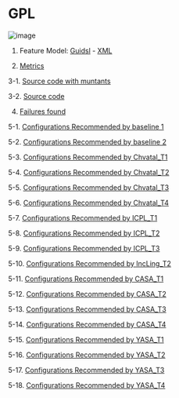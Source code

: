 # GPL

![image](https://raw.githubusercontent.com/fischerJF/Community-wide-Dataset-of-Configurable-Systems/master/featureModel/GPL.JPG)

1. Feature Model: [Guidsl](https://github.com/fischerJF/Community-wide-Dataset-of-Configurable-Systems/blob/master/workspace_IncLing/GPL/modified-model.m) - [XML](https://github.com/fischerJF/Community-wide-Dataset-of-Configurable-Systems/blob/master/workspace_IncLing/GPL/model.xml)

2. [Metrics](https://github.com/fischerJF/Community-wide-DataGPL-of-Configurable-Systems/blob/master/metrics/GPL.csv)
 
3-1. [Source code with muntants](https://github.com/fischerJF/Community-wide-DataGPL-of-Configurable-Systems/tree/master/dataGPL_with_mutant/GPL)

3-2. [Source code](https://github.com/fischerJF/Community-wide-DataGPL-of-Configurable-Systems/tree/master/workspace_IncLing/GPL)

4. [Failures found](https://github.com/fischerJF/Community-wide-DataGPL-of-Configurable-Systems/blob/master/failuresFound)

5-1. [Configurations Recommended by baseline 1](https://github.com/fischerJF/Community-wide-DataGPL-of-Configurable-Systems/blob/master/Tools/All_valid_conf/GPL)

5-2. [Configurations Recommended by baseline 2](https://github.com/fischerJF/Community-wide-DataGPL-of-Configurable-Systems/blob/master/Tools/RANDOM/GPL)

5-3. [Configurations Recommended by Chvatal_T1](https://github.com/fischerJF/Community-wide-DataGPL-of-Configurable-Systems/blob/master/Tools/Chvatal_T1/GPL)

5-4. [Configurations Recommended by Chvatal_T2](https://github.com/fischerJF/Community-wide-DataGPL-of-Configurable-Systems/blob/master/Tools/Chvatal/GPL)

5-5. [Configurations Recommended by Chvatal_T3](https://github.com/fischerJF/Community-wide-DataGPL-of-Configurable-Systems/blob/master/Tools/Chvatal_T3/GPL)

5-6. [Configurations Recommended by Chvatal_T4](https://github.com/fischerJF/Community-wide-DataGPL-of-Configurable-Systems/blob/master/Tools/Chvatal_T4/GPL)

5-7. [Configurations Recommended by ICPL_T1](https://github.com/fischerJF/Community-wide-DataGPL-of-Configurable-Systems/blob/master/Tools/ICPL_T1/GPL)

5-8. [Configurations Recommended by ICPL_T2](https://github.com/fischerJF/Community-wide-DataGPL-of-Configurable-Systems/blob/master/Tools/ICPL/GPL)

5-9. [Configurations Recommended by ICPL_T3](https://github.com/fischerJF/Community-wide-DataGPL-of-Configurable-Systems/blob/master/Tools/ICPL_T3/GPL)

5-10. [Configurations Recommended by IncLing_T2](https://github.com/fischerJF/Community-wide-DataGPL-of-Configurable-Systems/blob/master/Tools/IncLing/GPL)

5-11. [Configurations Recommended by CASA_T1](https://github.com/fischerJF/Community-wide-DataGPL-of-Configurable-Systems/blob/master/Tools/CASA_T1/GPL)

5-12. [Configurations Recommended by CASA_T2](https://github.com/fischerJF/Community-wide-DataGPL-of-Configurable-Systems/blob/master/Tools/CASA_T2/GPL/)

5-13. [Configurations Recommended by CASA_T3](https://github.com/fischerJF/Community-wide-DataGPL-of-Configurable-Systems/blob/master/Tools/CASA_T3/GPL/)

5-14. [Configurations Recommended by CASA_T4](https://github.com/fischerJF/Community-wide-DataGPL-of-Configurable-Systems/blob/master/Tools/CASA_T4/GPL/)

5-15. [Configurations Recommended by YASA_T1](https://github.com/fischerJF/Community-wide-DataGPL-of-Configurable-Systems/blob/master/Tools/YASA_T1/GPL/)

5-16. [Configurations Recommended by YASA_T2](https://github.com/fischerJF/Community-wide-DataGPL-of-Configurable-Systems/blob/master/Tools/YASA_T2/GPL/)

5-17. [Configurations Recommended by YASA_T3](https://github.com/fischerJF/Community-wide-DataGPL-of-Configurable-Systems/blob/master/Tools/YASA_T3/GPL/)

5-18. [Configurations Recommended by YASA_T4](https://github.com/fischerJF/Community-wide-DataGPL-of-Configurable-Systems/blob/master/Tools/YASA_T4/GPL/)
